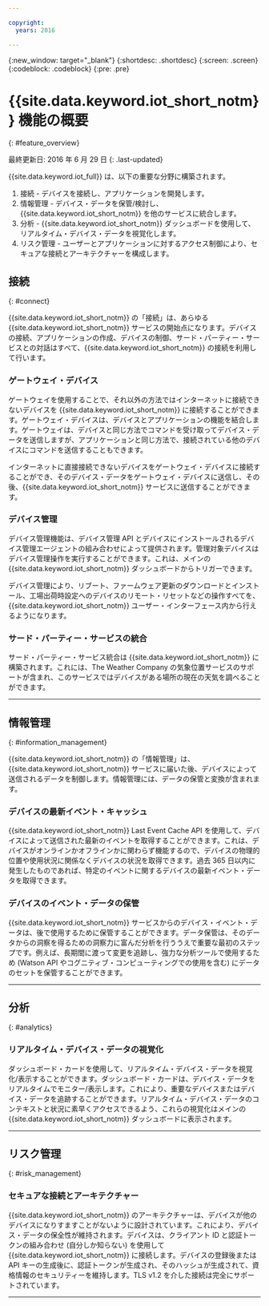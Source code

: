 ```yaml
---

copyright:
  years: 2016

---
```


{:new_window: target="\_blank"}
{:shortdesc: .shortdesc}
{:screen: .screen}
{:codeblock: .codeblock}
{:pre: .pre}

# {{site.data.keyword.iot_short_notm}} 機能の概要
{: #feature_overview}

最終更新日: 2016 年 6 月 29 日
{: .last-updated}

{{site.data.keyword.iot_full}} は、以下の重要な分野に構築されます。

  1. 接続 - デバイスを接続し、アプリケーションを開発します。
  2. 情報管理 - デバイス・データを保管/検討し、{{site.data.keyword.iot_short_notm}} を他のサービスに統合します。
  3. 分析 - {{site.data.keyword.iot_short_notm}} ダッシュボードを使用して、リアルタイム・デバイス・データを視覚化します。
  4. リスク管理 - ユーザーとアプリケーションに対するアクセス制御により、セキュアな接続とアーキテクチャーを構成します。

## 接続
{: #connect}

{{site.data.keyword.iot_short_notm}} の「接続」は、あらゆる {{site.data.keyword.iot_short_notm}} サービスの開始点になります。デバイスの接続、アプリケーションの作成、デバイスの制御、サード・パーティー・サービスとの対話はすべて、{{site.data.keyword.iot_short_notm}} の接続を利用して行います。

### ゲートウェイ・デバイス

ゲートウェイを使用することで、それ以外の方法ではインターネットに接続できないデバイスを {{site.data.keyword.iot_short_notm}} に接続することができます。ゲートウェイ・デバイスは、デバイスとアプリケーションの機能を結合します。ゲートウェイは、デバイスと同じ方法でコマンドを受け取ってデバイス・データを送信しますが、アプリケーションと同じ方法で、接続されている他のデバイスにコマンドを送信することもできます。

インターネットに直接接続できないデバイスをゲートウェイ・デバイスに接続することができ、そのデバイス・データをゲートウェイ・デバイスに送信し、その後、{{site.data.keyword.iot_short_notm}} サービスに送信することができます。

### デバイス管理

デバイス管理機能は、デバイス管理 API とデバイスにインストールされるデバイス管理エージェントの組み合わせによって提供されます。管理対象デバイスはデバイス管理操作を実行することができます。これは、メインの {{site.data.keyword.iot_short_notm}} ダッシュボードからトリガーできます。

デバイス管理により、リブート、ファームウェア更新のダウンロードとインストール、工場出荷時設定へのデバイスのリモート・リセットなどの操作すべてを、{{site.data.keyword.iot_short_notm}} ユーザー・インターフェース内から行えるようになります。

### サード・パーティー・サービスの統合

サード・パーティー・サービス統合は {{site.data.keyword.iot_short_notm}} に構築されます。これには、The Weather Company の気象位置サービスのサポートが含まれ、このサービスではデバイスがある場所の現在の天気を調べることができます。

---

## 情報管理
{: #information_management}

{{site.data.keyword.iot_short_notm}} の「情報管理」は、{{site.data.keyword.iot_short_notm}} サービスに届いた後、デバイスによって送信されるデータを制御します。情報管理には、データの保管と変換が含まれます。

### デバイスの最新イベント・キャッシュ

{{site.data.keyword.iot_short_notm}} Last Event Cache API を使用して、デバイスによって送信された最新のイベントを取得することができます。これは、デバイスがオンラインかオフラインかに関わらず機能するので、デバイスの物理的位置や使用状況に関係なくデバイスの状況を取得できます。過去 365 日以内に発生したものであれば、特定のイベントに関するデバイスの最新イベント・データを取得できます。

### デバイスのイベント・データの保管

{{site.data.keyword.iot_short_notm}} サービスからのデバイス・イベント・データは、後で使用するために保管することができます。データ保管は、そのデータからの洞察を得るための洞察力に富んだ分析を行ううえで重要な最初のステップです。例えば、長期間に渡って変更を追跡し、強力な分析ツールで使用するため (Watson API やコグニティブ・コンピューティングでの使用を含む) にデータのセットを保管することができます。

---

## 分析
{: #analytics}

### リアルタイム・デバイス・データの視覚化

ダッシュボード・カードを使用して、リアルタイム・デバイス・データを視覚化/表示することができます。ダッシュボード・カードは、デバイス・データをリアルタイムでモニター/表示します。これにより、重要なデバイスまたはデバイス・データを追跡することができます。リアルタイム・デバイス・データのコンテキストと状況に素早くアクセスできるよう、これらの視覚化はメインの {{site.data.keyword.iot_short_notm}} ダッシュボードに表示されます。

---

## リスク管理
{: #risk_management}

### セキュアな接続とアーキテクチャー

{{site.data.keyword.iot_short_notm}} のアーキテクチャーは、デバイスが他のデバイスになりすますことがないように設計されています。これにより、デバイス・データの保全性が維持されます。デバイスは、クライアント ID と認証トークンの組み合わせ (自分しか知らない) を使用して {{site.data.keyword.iot_short_notm}} に接続します。デバイスの登録後または API キーの生成後に、認証トークンが生成され、そのハッシュが生成されて、資格情報のセキュリティーを維持します。TLS v1.2 を介した接続は完全にサポートされています。

---
